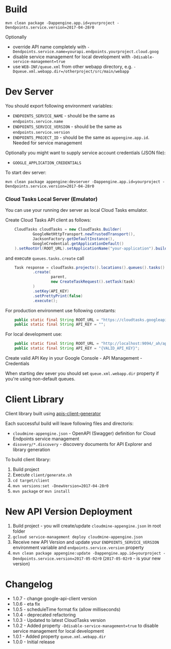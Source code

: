 # Build

`mvn clean package -Dappengine.app.id=yourproject -Dendpoints.service.version=2017-04-28r0`

Optionally 

* override API name completely with `-Dendpoints.service.name=yourapi.endpoints.yourproject.cloud.goog`
* disable service management for local development with `-Ddisable-service-management=true`
* use `WEB-INF/queue.xml` from other webapp directory, e.g. `-Dqueue.xml.webapp.dir=/otherproject/src/main/webapp`

# Dev Server

You should export following environment variables:
 
* `ENDPOINTS_SERVICE_NAME` - should be the same as `endpoints.service.name`
* `ENDPOINTS_SERVICE_VERSION` - should be the same as `endpoints.service.version`
* `ENDPOINTS_PROJECT_ID` - should be the same as `appengine.app.id`. Needed for service management

Optionally you might want to supply service account credentials (JSON file):

* `GOOGLE_APPLICATION_CREDENTIALS`

To start dev server:

`mvn clean package appengine:devserver -Dappengine.app.id=yourproject -Dendpoints.service.version=2017-04-28r0`

### Cloud Tasks Local Server (Emulator)

You can use your running dev server as local Cloud Tasks emulator.

Create Cloud Tasks API client as follows:

```java
    CloudTasks cloudTasks = new CloudTasks.Builder(
            GoogleNetHttpTransport.newTrustedTransport(),
            JacksonFactory.getDefaultInstance(),
            GoogleCredential.getApplicationDefault()
    ).setRootUrl(ROOT_URL).setApplicationName("your-application").build();
```
and execute `queues.tasks.create` call
```java
    Task response = cloudTasks.projects().locations().queues().tasks()
            .create(
                    parent,
                    new CreateTaskRequest().setTask(task)
            )
            .setKey(API_KEY)
            .setPrettyPrint(false)
            .execute();
```
For production environment use following constants:
```java
    public static final String ROOT_URL = "https://cloudtasks.googleapis.com/";
    public static final String API_KEY = "";
```
For local development use:
```java
    public static final String ROOT_URL = "http://localhost:9094/_ah/api/cloudtasks/";
    public static final String API_KEY = "{VALID_API_KEY}";
```
Create valid API Key in your Google Console - API Management - Credentials

When starting dev sever you should set `queue.xml.webapp.dir` property if you're using non-default queues. 

# Client Library

Client library built using [apis-client-generator](https://github.com/google/apis-client-generator)
 
Each successful build will leave following files and directoris:

* `cloudmine-appengine.json` - OpenAPI (Swagger) definition for Cloud Endpoints service management
* `disovery/*.discovery` - discovery documents for API Explorer and library generation

To build client library:

1. Build project
2. Execute `client/generate.sh`
3. `cd target/client`
4. `mvn versions:set -DnewVersion=2017-04-28r0`
5. `mvn package` or `mvn install`

# New API Version Deployment

1. Build project - you will create/update `cloudmine-appengine.json` in root folder 
2. `gcloud service-management deploy cloudmine-appengine.json`
3. Receive new API Version and update your `ENDPOINTS_SERVICE_VERSION` environment variable and `endpoints.service.version` property
4. `mvn clean package appengine:update -Dappengine.app.id=yourproject -Dendpoints.service.version=2017-05-02r0` (`2017-05-02r0` - is your new version)

# Changelog

* 1.0.7 - change google-api-client version
* 1.0.6 - eta fix
* 1.0.5 - scheduleTime format fix (allow milliseconds)
* 1.0.4 - deprecated refactoring
* 1.0.3 - Updated to latest CloudTasks version
* 1.0.2 - Added property `-Ddisable-service-management=true` to disable service management for local development
* 1.0.1 - Added property `queue.xml.webapp.dir`
* 1.0.0 - Initial release